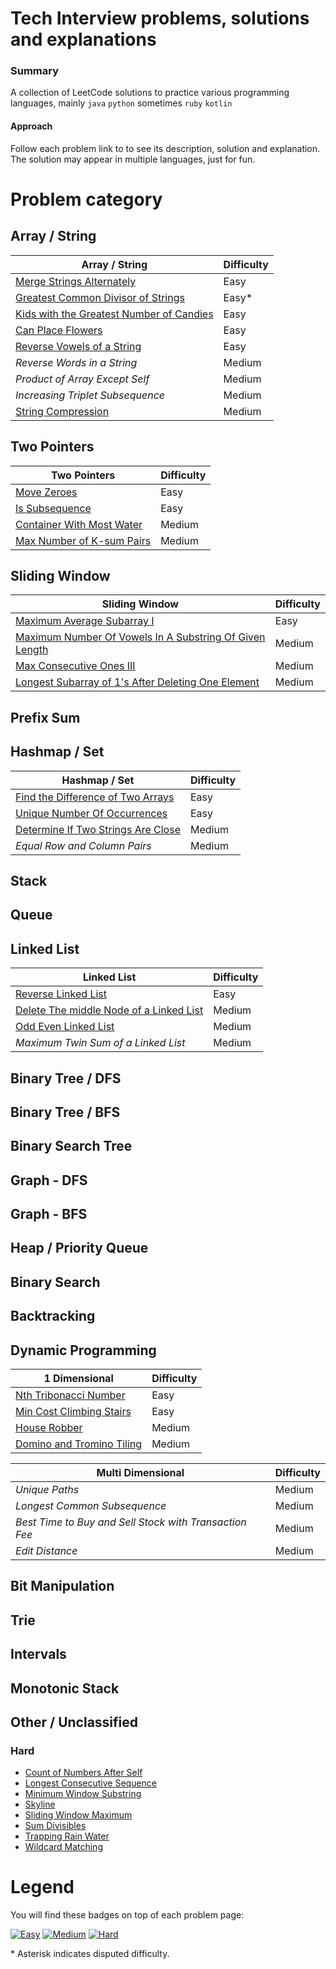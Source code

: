 # Tech Interview problems, solutions and explanations
### Summary
A collection of LeetCode solutions to practice various programming languages, mainly `java` `python` sometimes `ruby` `kotlin`

#### Approach
Follow each problem link to to see its description, solution and explanation. The solution may appear in multiple languages, just for fun.

# Problem category
## Array / String
| Array / String  | Difficulty |
| ------------- | ------------- |
| [Merge Strings Alternately](/MergeStringsAlternately/)                    | Easy |
| [Greatest Common Divisor of Strings](/GreatestCommonDivisorOfStrings/)    | Easy* |
| [Kids with the Greatest Number of Candies](/KidsWithCandies)              | Easy |
| [Can Place Flowers](/CanPlaceFlowers)                                     | Easy |
| [Reverse Vowels of a String](/ReverseVowelsOfAString/)                    | Easy |
| *Reverse Words in a String*                                   | Medium |
| *Product of Array Except Self*                                | Medium |
| *Increasing Triplet Subsequence*                              | Medium |
| [String Compression](/StringCompression)                      | Medium |

## Two Pointers
| Two Pointers  | Difficulty |
| ------------- | ------------- |
| [Move Zeroes](/MoveZeroes)                            | Easy |
| [Is Subsequence](/IsSubsequence)                      | Easy |
| [Container With Most Water](/ContainerWithMostWater)  | Medium |
| [Max Number of K-sum Pairs](/MaxNumberOfKSumPairs)    | Medium |
## Sliding Window
| Sliding Window | Difficulty |
| ------------- | ------------- |
| [Maximum Average Subarray I](/MaximumAverageSubarrayI/) | Easy |
| [Maximum Number Of Vowels In A Substring Of Given Length](/MaximumNumberOfVowelsInASubstringOfGivenLength/) | Medium |
| [Max Consecutive Ones III](/MaxConsecutiveOnes/) | Medium |
| [Longest Subarray of 1's After Deleting One Element](/LongestSubarrayOfOnesAfterDeletingOneElement/) | Medium |
## Prefix Sum
## Hashmap / Set
| Hashmap / Set | Difficulty |
| ------------- | ------------- |
| [Find the Difference of Two Arrays](/FindTheDifferenceOfTwoArrays/)   | Easy |
| [Unique Number Of Occurrences](/UniqueNumberOfOccurrences)            | Easy |
| [Determine If Two Strings Are Close](/DetermineIfTwoStringsAreClose)  | Medium |
| *Equal Row and Column Pairs*                                          | Medium |

## Stack
## Queue
## Linked List
| Linked List | Difficulty |
| ------------- | ------------- |
| [Reverse Linked List](ReverseLinkedList)                                      | Easy |
| [Delete The middle Node of a Linked List](/DeleteTheMiddleNodeOfALinkedList)  | Medium |
| [Odd Even Linked List](/OddEvenLinkedList)                                    | Medium |
| *Maximum Twin Sum of a Linked List*                                           | Medium |

## Binary Tree / DFS
## Binary Tree / BFS
## Binary Search Tree
## Graph - DFS
## Graph - BFS
## Heap / Priority Queue
## Binary Search
## Backtracking
## Dynamic Programming
| 1 Dimensional | Difficulty |
| ------------- | ------------- |
| [Nth Tribonacci Number](/NthTribonacciNumber)         | Easy |
| [Min Cost Climbing Stairs](/MinCostClimbingStairs)    | Easy |
| [House Robber](/HouseRobber)                          | Medium |
| [Domino and Tromino Tiling](/DominoAndTrominoTiling)  | Medium |

| Multi Dimensional | Difficulty |
| ------------- | ------------- |
| *Unique Paths*                                                    | Medium |
| *Longest Common Subsequence*                                      | Medium |
| *Best Time to Buy and Sell Stock with Transaction Fee*            | Medium |
| *Edit Distance*                                                   | Medium |

## Bit Manipulation
## Trie
## Intervals
## Monotonic Stack
## Other / Unclassified
### Hard
- [Count of Numbers After Self](CountOfNumbersAfterSelf)
- [Longest Consecutive Sequence](LongestConsecutiveSequence)
- [Minimum Window Substring](MinimumWindowSubstring)
- [Skyline](Skyline)
- [Sliding Window Maximum](SlidingWindowMaximum)
- [Sum Divisibles](SumDivisibles)
- [Trapping Rain Water](TrappingRainWater)
- [Wildcard Matching](WildcardMatching)

# Legend
You will find these badges on top of each problem page:

[![Easy](https://img.shields.io/badge/Difficulty-Easy-Green.svg)](https://github.com/aminariana/leetcode)
[![Medium](https://img.shields.io/badge/Difficulty-Medium-Yellow.svg)](https://github.com/aminariana/leetcode)
[![Hard](https://img.shields.io/badge/Difficulty-Hard-Red.svg)](https://github.com/aminariana/leetcode)

\* Asterisk indicates disputed difficulty.